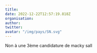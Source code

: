 ```yaml
---
title: 
date: 2022-12-22T12:57:19.818Z
organisation: 
author: 
twitter: 
avatar: "/img/pays/SN.svg"
---
```


Non à une 3ème candidature de macky sall